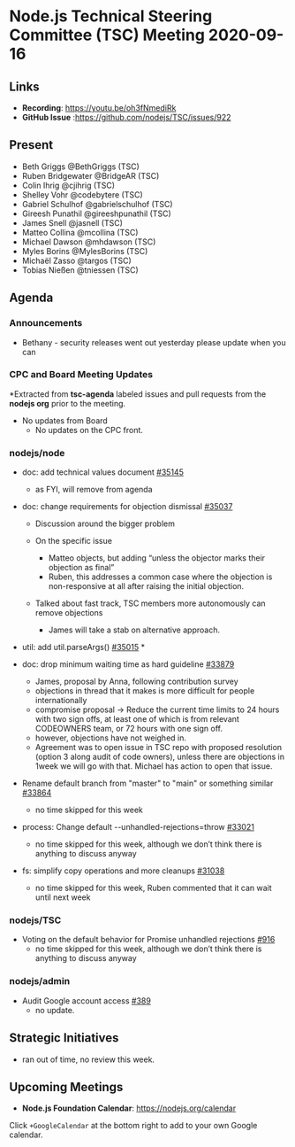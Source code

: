 # Node.js Technical Steering Committee (TSC) Meeting 2020-09-16

## Links

* **Recording**:  <https://youtu.be/oh3fNmediRk>
* **GitHub Issue** :<https://github.com/nodejs/TSC/issues/922>

## Present

* Beth Griggs @BethGriggs (TSC)
* Ruben Bridgewater @BridgeAR (TSC)
* Colin Ihrig @cjihrig (TSC)
* Shelley Vohr @codebytere (TSC)
* Gabriel Schulhof @gabrielschulhof (TSC)
* Gireesh Punathil @gireeshpunathil (TSC)
* James Snell @jasnell (TSC)
* Matteo Collina @mcollina (TSC)
* Michael Dawson @mhdawson (TSC)
* Myles Borins @MylesBorins (TSC)
* Michaël Zasso @targos (TSC)
* Tobias Nießen @tniessen (TSC)

## Agenda

### Announcements

* Bethany - security releases went out yesterday please update when you can

### CPC and Board Meeting Updates

*Extracted from **tsc-agenda** labeled issues and pull requests from the **nodejs org** prior to the meeting.

* No updates from Board
  * No updates on the CPC front.

### nodejs/node

* doc: add technical values document [#35145](https://github.com/nodejs/node/pull/35145)
  * as FYI, will remove from agenda

* doc: change requirements for objection dismissal [#35037](https://github.com/nodejs/node/pull/35037)
  * Discussion around the bigger problem
  * On the specific issue
    * Matteo objects, but adding “unless the objector marks their objection as final”
    * Ruben, this addresses a common case where the objection is non-responsive at all
      after raising the initial objection.

  * Talked about fast track, TSC members more autonomously can remove objections
    * James will take a stab on alternative approach.

* util: add util.parseArgs() [#35015](https://github.com/nodejs/node/pull/35015)
  *

* doc: drop minimum waiting time as hard guideline [#33879](https://github.com/nodejs/node/pull/33879)
  * James, proposal by Anna, following contribution survey
  * objections in thread that it makes is more difficult for people internationally
  * compromise proposal ->
      Reduce the current time limits to 24 hours with two sign offs, at least one of which is from
      relevant CODEOWNERS team, or 72 hours with one sign off.
  * however, objections have not weighed in.
  * Agreement was to open issue in TSC repo with proposed resolution (option 3 along audit of code owners), unless there are objections  in 1week we will go with that.  Michael has action to open that issue.

* Rename default branch from "master" to "main" or something similar [#33864](https://github.com/nodejs/node/issues/33864)
  * no time skipped for this week

* process: Change default --unhandled-rejections=throw [#33021](https://github.com/nodejs/node/pull/33021)
  * no time skipped for this week, although we don’t think there is anything to discuss anyway

* fs: simplify copy operations and more cleanups [#31038](https://github.com/nodejs/node/pull/31038)
  * no time skipped for this week, Ruben commented that it can wait until next week

### nodejs/TSC

* Voting on the default behavior for Promise unhandled rejections [#916](https://github.com/nodejs/TSC/issues/916)
  * no time skipped for this week, although we don’t think there is anything to discuss anyway

### nodejs/admin

* Audit Google account access [#389](https://github.com/nodejs/admin/issues/389)
  * no update.

## Strategic Initiatives

* ran out of time, no review this week.

## Upcoming Meetings

* **Node.js Foundation Calendar**: <https://nodejs.org/calendar>

Click `+GoogleCalendar` at the bottom right to add to your own Google calendar.
